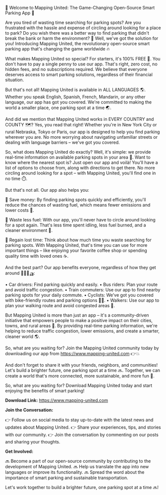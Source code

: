 🚀 Welcome to Mapping United: The Game-Changing Open-Source Smart Parking App 🚀

Are you tired of wasting time searching for parking spots? Are you frustrated with the hassle and expense of circling around looking for a place to park? Do you wish there was a better way to find parking that didn't break the bank or harm the environment? 🤯 Well, we've got the solution for you! Introducing Mapping United, the revolutionary open-source smart parking app that's changing the game worldwide 🔥

What makes Mapping United so special? For starters, it's 100% FREE 💸. You don't have to pay a single penny to use our app. That's right, zero cost, no hidden fees, and no subscriptions required. We believe that everyone deserves access to smart parking solutions, regardless of their financial situation.

But that's not all! Mapping United is available in ALL LANGUAGES 🌎. Whether you speak English, Spanish, French, Mandarin, or any other language, our app has got you covered. We're committed to making the world a smaller place, one parking spot at a time 🌏.

And did we mention that Mapping United works in EVERY COUNTRY and COUNTY 🗺️? Yes, you read that right! Whether you're in New York City or rural Nebraska, Tokyo or Paris, our app is designed to help you find parking wherever you are. No more worrying about navigating unfamiliar streets or dealing with language barriers – we've got you covered.

So, what does Mapping United do exactly? Well, it's simple: we provide real-time information on available parking spots in your area 📍. Want to know where the nearest spot is? Just open our app and voilà! You'll have a list of options to choose from, along with directions to get there. No more circling around looking for a spot – with Mapping United, you'll find one in no time ⏱️.

But that's not all. Our app also helps you:

🔹 Save money: By finding parking spots quickly and efficiently, you'll reduce the chances of wasting fuel, which means fewer emissions and lower costs 💸.

🔹 Waste less fuel: With our app, you'll never have to circle around looking for a spot again. That's less time spent idling, less fuel burned, and a cleaner environment 🌟.

🔹 Regain lost time: Think about how much time you waste searching for parking spots. With Mapping United, that's time you can use for more important things – like enjoying your favorite coffee shop or spending quality time with loved ones ☕️.

And the best part? Our app benefits everyone, regardless of how they get around 🚗🚌🚂🛺:

• Car drivers: Find parking quickly and easily.
• Bus riders: Plan your route and avoid traffic congestion.
• Train commuters: Use our app to find nearby parking spots for your daily commute.
• Cyclists: We've got you covered with bike-friendly routes and parking options 🚴‍♀️.
• Walkers: Use our app to plan your walking route and avoid congested areas 👣.

But Mapping United is more than just an app – it's a community-driven initiative that empowers people to make a positive impact on their cities, towns, and rural areas 🌈. By providing real-time parking information, we're helping to reduce traffic congestion, lower emissions, and create a smarter, cleaner world 🌎.

So, what are you waiting for? Join the Mapping United community today by downloading our app from https://www.mapping-united.com 👉💥

And don't forget to share it with your friends, neighbors, and communities! Let's build a brighter future, one parking spot at a time 🔜. Together, we can create a world that's more connected, more sustainable, and more fun 🎉.

So, what are you waiting for? Download Mapping United today and start enjoying the benefits of smart parking!

**Download Link:** https://www.mapping-united.com

**Join the Conversation:**

👉 Follow us on social media to stay up-to-date with the latest news and updates about Mapping United.
👉 Share your experiences, tips, and stories with our community.
👉 Join the conversation by commenting on our posts and sharing your thoughts.

**Get Involved:**

🔜 Become a part of our open-source community by contributing to the development of Mapping United.
🔜 Help us translate the app into new languages or improve its functionality.
🔜 Spread the word about the importance of smart parking and sustainable transportation.

Let's work together to build a brighter future, one parking spot at a time 🔜!